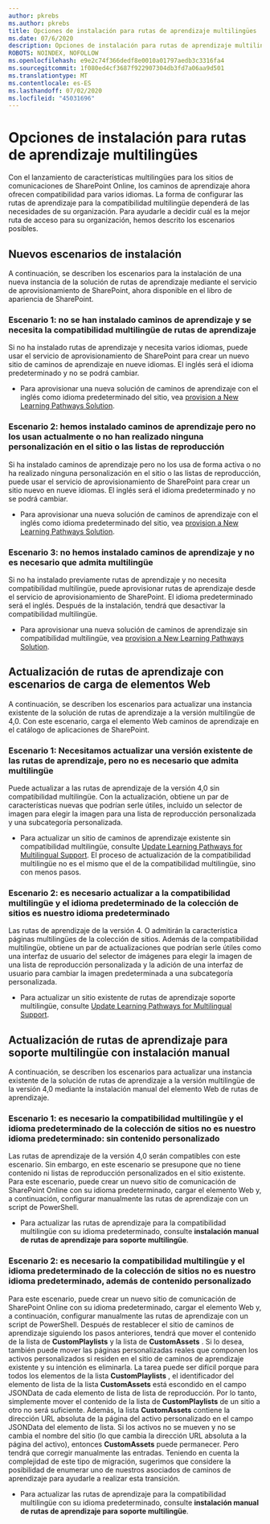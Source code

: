 ```yaml
---
author: pkrebs
ms.author: pkrebs
title: Opciones de instalación para rutas de aprendizaje multilingües
ms.date: 07/6/2020
description: Opciones de instalación para rutas de aprendizaje multilingües
ROBOTS: NOINDEX, NOFOLLOW
ms.openlocfilehash: e9e2c74f366dedf8e0010a01797aedb3c3316fa4
ms.sourcegitcommit: 1f080ed4cf3687f922907304db3fd7a06aa9d501
ms.translationtype: MT
ms.contentlocale: es-ES
ms.lasthandoff: 07/02/2020
ms.locfileid: "45031696"
---
```

# <a name="setup-options-for-multilingual-learning-pathways"></a>Opciones de instalación para rutas de aprendizaje multilingües
Con el lanzamiento de características multilingües para los sitios de comunicaciones de SharePoint Online, los caminos de aprendizaje ahora ofrecen compatibilidad para varios idiomas. La forma de configurar las rutas de aprendizaje para la compatibilidad multilingüe dependerá de las necesidades de su organización. Para ayudarle a decidir cuál es la mejor ruta de acceso para su organización, hemos descrito los escenarios posibles.

## <a name="new-install-scenarios"></a>Nuevos escenarios de instalación
A continuación, se describen los escenarios para la instalación de una nueva instancia de la solución de rutas de aprendizaje mediante el servicio de aprovisionamiento de SharePoint, ahora disponible en el libro de apariencia de SharePoint.

### <a name="scenario-1-we-have-not-installed-learning-pathways-and-need-learning-pathways-multilingual-support"></a>Escenario 1: no se han instalado caminos de aprendizaje y se necesita la compatibilidad multilingüe de rutas de aprendizaje 
Si no ha instalado rutas de aprendizaje y necesita varios idiomas, puede usar el servicio de aprovisionamiento de SharePoint para crear un nuevo sitio de caminos de aprendizaje en nueve idiomas. El inglés será el idioma predeterminado y no se podrá cambiar. 
- Para aprovisionar una nueva solución de caminos de aprendizaje con el inglés como idioma predeterminado del sitio, vea [provision a New Learning Pathways Solution](custom_provision_ml.md).

### <a name="scenario-2-we-installed-learning-pathways-but-arent-currently-using-it-andor-havent-made-any-customization-to-the-site-or-playlists"></a>Escenario 2: hemos instalado caminos de aprendizaje pero no los usan actualmente o no han realizado ninguna personalización en el sitio o las listas de reproducción 
Si ha instalado caminos de aprendizaje pero no los usa de forma activa o no ha realizado ninguna personalización en el sitio o las listas de reproducción, puede usar el servicio de aprovisionamiento de SharePoint para crear un sitio nuevo en nueve idiomas. El inglés será el idioma predeterminado y no se podrá cambiar. 
- Para aprovisionar una nueva solución de caminos de aprendizaje con el inglés como idioma predeterminado del sitio, vea [provision a New Learning Pathways Solution](custom_provision_ml.md).

### <a name="scenario-3-we-have-not-installed-learning-pathways-and-dont-need-multilingual-support"></a>Escenario 3: no hemos instalado caminos de aprendizaje y no es necesario que admita multilingüe 
Si no ha instalado previamente rutas de aprendizaje y no necesita compatibilidad multilingüe, puede aprovisionar rutas de aprendizaje desde el servicio de aprovisionamiento de SharePoint. El idioma predeterminado será el inglés. Después de la instalación, tendrá que desactivar la compatibilidad multilingüe. 
- Para aprovisionar una nueva solución de caminos de aprendizaje sin compatibilidad multilingüe, vea [provision a New Learning Pathways Solution](custom_provision_ml.md).

## <a name="update-learning-pathways-with-web-part-upload-scenarios"></a>Actualización de rutas de aprendizaje con escenarios de carga de elementos Web
A continuación, se describen los escenarios para actualizar una instancia existente de la solución de rutas de aprendizaje a la versión multilingüe de 4,0. Con este escenario, carga el elemento Web caminos de aprendizaje en el catálogo de aplicaciones de SharePoint.

### <a name="scenario-1-we-need-to-upgrade-an-existing-version-of-learning-pathways-but-do-not-need-multilingual-support"></a>Escenario 1: Necesitamos actualizar una versión existente de las rutas de aprendizaje, pero no es necesario que admita multilingüe
Puede actualizar a las rutas de aprendizaje de la versión 4,0 sin compatibilidad multilingüe. Con la actualización, obtiene un par de características nuevas que podrían serle útiles, incluido un selector de imagen para elegir la imagen para una lista de reproducción personalizada y una subcategoría personalizada. 

- Para actualizar un sitio de caminos de aprendizaje existente sin compatibilidad multilingüe, consulte [Update Learning Pathways for Multilingual Support](custom_update_ml.md). El proceso de actualización de la compatibilidad multilingüe no es el mismo que el de la compatibilidad multilingüe, sino con menos pasos. 

### <a name="scenario-2-we-need-to-upgrade-to-multilingual-support-and-the-default-language-of-the-site-collection-is-our-default-language"></a>Escenario 2: es necesario actualizar a la compatibilidad multilingüe y el idioma predeterminado de la colección de sitios es nuestro idioma predeterminado
Las rutas de aprendizaje de la versión 4. O admitirán la característica páginas multilingües de la colección de sitios. Además de la compatibilidad multilingüe, obtiene un par de actualizaciones que podrían serle útiles como una interfaz de usuario del selector de imágenes para elegir la imagen de una lista de reproducción personalizada y la adición de una interfaz de usuario para cambiar la imagen predeterminada a una subcategoría personalizada. 
- Para actualizar un sitio existente de rutas de aprendizaje soporte multilingüe, consulte [Update Learning Pathways for Multilingual Support](custom_update_ml.md). 

## <a name="update-learning-pathways-for-multilingual-support-with-manual-install"></a>Actualización de rutas de aprendizaje para soporte multilingüe con instalación manual 
A continuación, se describen los escenarios para actualizar una instancia existente de la solución de rutas de aprendizaje a la versión multilingüe de la versión 4,0 mediante la instalación manual del elemento Web de rutas de aprendizaje. 

### <a name="scenario-1-we-need-multilingual-support-and-the-default-language-of-the-site-collection-is-not-our-default-language--no-custom-content"></a>Escenario 1: es necesario la compatibilidad multilingüe y el idioma predeterminado de la colección de sitios no es nuestro idioma predeterminado: sin contenido personalizado 
Las rutas de aprendizaje de la versión 4,0 serán compatibles con este escenario. Sin embargo, en este escenario se presupone que no tiene contenido ni listas de reproducción personalizados en el sitio existente. Para este escenario, puede crear un nuevo sitio de comunicación de SharePoint Online con su idioma predeterminado, cargar el elemento Web y, a continuación, configurar manualmente las rutas de aprendizaje con un script de PowerShell. 
- Para actualizar las rutas de aprendizaje para la compatibilidad multilingüe con su idioma predeterminado, consulte **instalación manual de rutas de aprendizaje para soporte multilingüe**.

### <a name="scenario-2-we-need-multilingual-support-and-the-default-language-of-the-site-collection-is-not-our-default-language--plus-we-have-custom-content"></a>Escenario 2: es necesario la compatibilidad multilingüe y el idioma predeterminado de la colección de sitios no es nuestro idioma predeterminado, además de contenido personalizado 
Para este escenario, puede crear un nuevo sitio de comunicación de SharePoint Online con su idioma predeterminado, cargar el elemento Web y, a continuación, configurar manualmente las rutas de aprendizaje con un script de PowerShell. Después de restablecer el sitio de caminos de aprendizaje siguiendo los pasos anteriores, tendrá que mover el contenido de la lista de **CustomPlaylists** y la lista de **CustomAssets** . Si lo desea, también puede mover las páginas personalizadas reales que componen los activos personalizados si residen en el sitio de caminos de aprendizaje existente y su intención es eliminarla. La tarea puede ser difícil porque para todos los elementos de la lista **CustomPlaylists** , el identificador del elemento de lista de la lista **CustomAssets** está escondido en el campo JSONData de cada elemento de lista de lista de reproducción. Por lo tanto, simplemente mover el contenido de la lista de **CustomPlaylists** de un sitio a otro no será suficiente. Además, la lista **CustomAssets** contiene la dirección URL absoluta de la página del activo personalizado en el campo JSONData del elemento de lista. Si los activos no se mueven y no se cambia el nombre del sitio (lo que cambia la dirección URL absoluta a la página del activo), entonces **CustomAssets** puede permanecer. Pero tendrá que corregir manualmente las entradas. Teniendo en cuenta la complejidad de este tipo de migración, sugerimos que considere la posibilidad de enumerar uno de nuestros asociados de caminos de aprendizaje para ayudarle a realizar esta transición.
- Para actualizar las rutas de aprendizaje para la compatibilidad multilingüe con su idioma predeterminado, consulte **instalación manual de rutas de aprendizaje para soporte multilingüe**.

